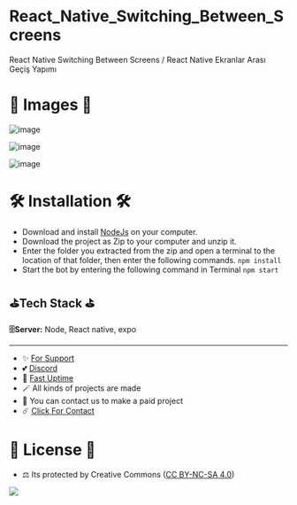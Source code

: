 # React_Native_Switching_Between_Screens
React Native Switching Between Screens / React Native Ekranlar Arası Geçiş Yapımı

# 🎈 Images 🎈

![image](https://github.com/fastuptime/React_Native_Switching_Between_Screens/assets/63351166/5bf9a9ae-d706-4a4f-b046-f90ceb7e30d2)

![image](https://github.com/fastuptime/React_Native_Switching_Between_Screens/assets/63351166/375c1cbe-b39a-4b02-b356-b0e27f6a4eb8)

![image](https://github.com/fastuptime/React_Native_Switching_Between_Screens/assets/63351166/c3af70fa-e792-49ae-8311-1b9b01f9ecae)


# 🛠️ Installation 🛠️

- Download and install [NodeJs](https://nodejs.org/en/download) on your computer.
- Download the project as Zip to your computer and unzip it.
- Enter the folder you extracted from the zip and open a terminal to the location of that folder, then enter the following commands.
`npm install`
- Start the bot by entering the following command in Terminal
`npm start`

## ⛳Tech Stack ⛳

**🗄️Server:** Node, React native, expo

---
- ✨ [For Support](https://github.com/sponsors/fastuptime) <br>
- 💕 [Discord](https://fastuptime.com/discord)<br>
- 🏓 [Fast Uptime](https://fastuptime.com/)<br>
- 🪄 All kinds of projects are made <br>
- 🧨 You can contact us to make a paid project<br>
- ☄️ [Click For Contact](mailto:fastuptime@gmail.com)<br>

# 🎯 License 🎯
- ⚖️ Its protected by Creative Commons ([CC BY-NC-SA 4.0](https://creativecommons.org/licenses/by-nc-sa/4.0/))

<a href="https://creativecommons.org/licenses/by-nc-sa/4.0/" title="BYNCSA40"><img src="https://licensebuttons.net/l/by-nc-sa/4.0/88x31.png"></a>
